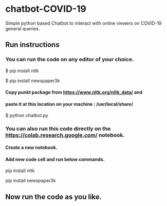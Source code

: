 # chatbot-COVID-19
Simple python based Chatbot to interact with online viewers on COVID-19 general queries.

## Run instructions
### You can run the code on any editor of your choice.
$ pip install nltk

$ pip install newspaper3k
#### Copy punkt package from https://www.nltk.org/nltk_data/ and
#### paste it at this location on your machine : /usr/local/share/
$ python chatbot.py

### You can also run this code directly on the https://colab.research.google.com/ notebook.
#### Create a new notebook.
#### Add new code cell and run below commands.
 pip install nltk

 pip install newspaper3k
 
 ## Now run the code as you like.
 

